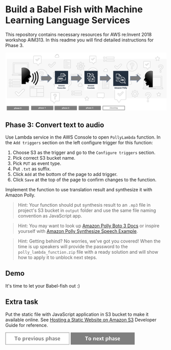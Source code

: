 Build a Babel Fish with Machine Learning Language Services
=========================================

This repository contains necessary resources for AWS re:Invent 2018 workshop AIM313. In this readme you will find detailed instructions for Phase 3.

<img src="../../img/flow3.png" />


Phase 3: Convert text to audio
-----

Use Lambda service in the AWS Console to open `PollyLambda` function. In the `Add triggers` section on the left configure trigger for this function:

1. Choose S3 as the trigger and go to the `Configure triggers` section.
1. Pick correct S3 bucket name.
1. Pick `PUT` as event type.
1. Put `.txt` as suffix.
1. Click `Add` at the bottom of the page to add trigger.
1. Click `Save` at the top of the page to confirm changes to the function.

Implement the function to use translation result and synthesize it with Amazon Polly.

> Hint: Your function should put synthesis result to an `.mp3` file in project's S3 bucket in `output` folder and use the same file naming convention as JavaScript app.

> Hint: You may want to look up [Amazon Polly Boto 3 Docs](https://boto3.amazonaws.com/v1/documentation/api/latest/reference/services/polly.html) or inspire yourself with [Amazon Polly Synthesize Speech Example](https://docs.aws.amazon.com/polly/latest/dg/SynthesizeSpeechSamplePython.html).

> Hint: Getting behind? No worries, we've got you covered! When the time is up speakers will provide the password to the `polly_lambda_function.zip` file with a ready solution and will show how to apply it to unblock next steps.

## Demo

It's time to let your Babel-fish out :)

## Extra task

Put the static file with JavaScript application in S3 bucket to make it available online. See [Hosting a Static Website on Amazon S3](https://docs.aws.amazon.com/AmazonS3/latest/dev/WebsiteHosting.html) Developer Guide for reference.

<a href="../phase2/README.md"><img src="../../img/button-previous.png" width="200"></a>
<a href="../cleaning/README.md"><img src="../../img/button-next.png" width="200"></a>
